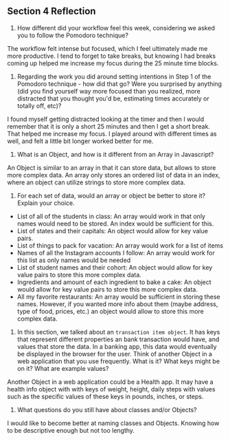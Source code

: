 ## Section 4 Reflection

1. How different did your workflow feel this week, considering we asked you to follow the Pomodoro technique?

The workflow felt intense but focused, which I feel ultimately made me more productive. I tend to forget to take breaks, but knowing I had breaks coming up helped me increase my focus during the 25 minute time blocks.

1. Regarding the work you did around setting intentions in Step 1 of the Pomodoro technique - how did that go? Were you surprised by anything (did you find yourself way more focused than you realized, more distracted that you thought you'd be, estimating times accurately or totally off, etc)?

I found myself getting distracted looking at the timer and then I would remember that it is only a short 25 minutes and then I get a short break. That helped me increase my focus. I played around with different times as well, and felt a little bit longer worked better for me.

1. What is an Object, and how is it different from an Array in Javascript?

An Object is similar to an array in that it can store data, but allows to store more complex data. An array only stores an ordered list of data in an index, where an object can utilize strings to store more complex data.

1. For each set of data, would an array or object be better to store it? Explain your choice.

  * List of all of the students in class: An array would work in that only names would need to be stored. An index would be sufficient for this.
  * List of states and their capitals: An object would allow for key value pairs.
  * List of things to pack for vacation: An array would work for a list of items
  * Names of all the Instagram accounts I follow: An array would work for this list as only names would be needed
  * List of student names and their cohort: An object would allow for key value pairs to store this more complex data.
  * Ingredients and amount of each ingredient to bake a cake: An object would allow for key value pairs to store this more complex data.
  * All my favorite restaurants: An array would be sufficient in storing these names. However, if you wanted more info about them (maybe address, type of food, prices, etc.) an object would allow to store this more complex data.

1. In this section, we talked about an `transaction item object`. It has keys that represent different properties an bank transaction would have, and values that store the data. In a banking app, this data would eventually be displayed in the browser for the user. Think of another Object in a web application that you use frequently. What is it? What keys might be on it? What are example values? 

Another Object in a web application could be a Health app. It may have a health info object with with keys of weight, height, daily steps with values such as the specific values of these keys in pounds, inches, or steps.

1. What questions do you still have about classes and/or Objects?

I would like to become better at naming classes and Objects. Knowing how to be descriptive enough but not too lengthy.
